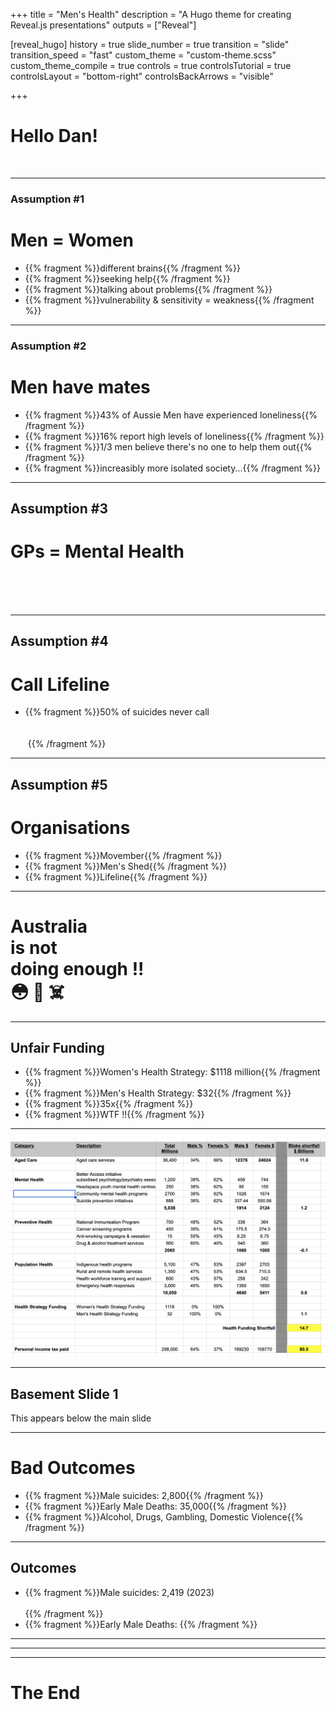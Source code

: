 +++
title = "Men's Health"
description = "A Hugo theme for creating Reveal.js presentations"
outputs = ["Reveal"]

[reveal_hugo]
history = true
slide_number = true
transition = "slide"
transition_speed = "fast"
custom_theme = "custom-theme.scss"
custom_theme_compile = true
controls = true
controlsTutorial = true
controlsLayout = "bottom-right"
controlsBackArrows = "visible"


+++

# Hello Dan!

&nbsp;
&nbsp;
&nbsp;
&nbsp;


---

### Assumption #1

# Men = Women

- {{% fragment %}}different brains{{% /fragment %}}
- {{% fragment %}}seeking help{{% /fragment %}}
- {{% fragment %}}talking about problems{{% /fragment %}}
- {{% fragment %}}vulnerability & sensitivity = weakness{{% /fragment %}}

---

### Assumption #2

# Men have mates

- {{% fragment %}}43% of Aussie Men have experienced loneliness{{% /fragment %}}
- {{% fragment %}}16% report high levels of loneliness{{% /fragment %}}
- {{% fragment %}}1/3 men believe there's no one to help them out{{% /fragment %}}
- {{% fragment %}}increasibly more isolated society...{{% /fragment %}}

---

## Assumption #3

# GPs = Mental Health
&nbsp;<br>
&nbsp;<br>
&nbsp;<br>



---

## Assumption #4

# Call Lifeline

- {{% fragment %}}50% of suicides never call <br>&nbsp;<br>&nbsp;<br>&nbsp;{{% /fragment %}}


---

## Assumption #5

# Organisations

- {{% fragment %}}Movember{{% /fragment %}}
- {{% fragment %}}Men's Shed{{% /fragment %}}
- {{% fragment %}}Lifeline{{% /fragment %}}


---


# Australia <br>is not <br>doing enough !! <br>😳 🤬 ☠️


---

<section>


# Unfair Funding

- {{% fragment %}}Women's Health Strategy: $1118 million{{% /fragment %}}
- {{% fragment %}}Men's Health Strategy: $32{{% /fragment %}}
- {{% fragment %}}35x{{% /fragment %}}
- {{% fragment %}}WTF !!{{% /fragment %}}


---

![funding](dan_funding-1.png)

</section>

---
## Basement Slide 1
This appears below the main slide


---

# Bad Outcomes

 - {{% fragment %}}Male suicides: 2,800{{% /fragment %}}
 - {{% fragment %}}Early Male Deaths: 35,000{{% /fragment %}}
- {{% fragment %}}Alcohol, Drugs, Gambling, Domestic Violence{{% /fragment %}}




---

<!-- | Tax: Men   | 63.5% |
| ----- | ----- |
| Women | 36.5% | -->


## Outcomes

 - {{% fragment %}}Male suicides: 2,419 (2023)<br><br>{{% /fragment %}}
 - {{% fragment %}}Early Male Deaths: {{% /fragment %}}
 

---


---

<!-- 
Men process emotions differently 
Brain Waring 


 -->

---

# The End

&nbsp;
&nbsp;
&nbsp;
&nbsp;



<!-- 

---

# Men's Mental Health

- {{% fragment %}}Thriving / Prospering<br>{{% /fragment %}}
- {{% fragment %}}Doing Fine<br>{{% /fragment %}}
- {{% fragment %}}Struggling<br>{{% /fragment %}}
- {{% fragment %}}Surviving<br>{{% /fragment %}}

---

# Unhappy Men

### Visible Signs

- {{% fragment %}}Drinking<br>{{% /fragment %}}
- {{% fragment %}}Drugs<br>{{% /fragment %}}
- {{% fragment %}}Dangerous behaviour<br>{{% /fragment %}}
- {{% fragment %}}Aggression<br>{{% /fragment %}}

---

# Unhappy Men

### Invisible Signs

- {{% fragment %}}Depression<br>{{% /fragment %}}
- {{% fragment %}}Loneliness<br>{{% /fragment %}}
- {{% fragment %}}Isolation<br>{{% /fragment %}}
- {{% fragment %}}Hopelessness<br>{{% /fragment %}}

---

## Outcomes

 - {{% fragment %}}Underperformance{{% /fragment %}}
 - {{% fragment %}}Suffering{{% /fragment %}}
 - {{% fragment %}}Early Death{{% /fragment %}}
 - {{% fragment %}}Suicide{{% /fragment %}}

---

 -->